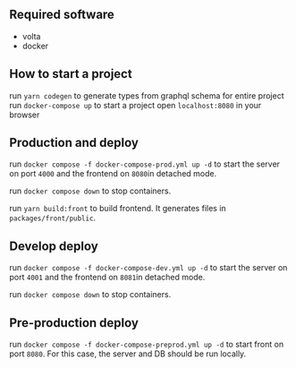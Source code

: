 ## Required software

- volta
- docker

## How to start a project

run `yarn codegen` to generate types from graphql schema for entire project
run `docker-compose up` to start a project
open `localhost:8080` in your browser

## Production and deploy

run `docker compose -f docker-compose-prod.yml up -d`
to start the server on port `4000` and the frontend on `8080`in detached mode.

run `docker compose down` to stop containers.

run `yarn build:front` to build frontend. It generates files in `packages/front/public`.

## Develop deploy

run `docker compose -f docker-compose-dev.yml up -d`
to start the server on port `4001` and the frontend on `8081`in detached mode.

run `docker compose down` to stop containers.

## Pre-production deploy

run `docker compose -f docker-compose-preprod.yml up -d`
to start front on port `8080`. For this case, the server and DB should be run locally.
